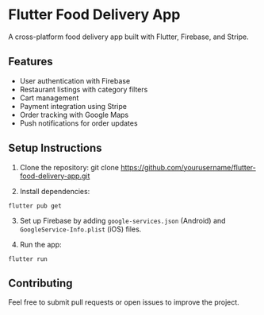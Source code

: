# Flutter Food Delivery App

A cross-platform food delivery app built with Flutter, Firebase, and Stripe.

## Features
- User authentication with Firebase
- Restaurant listings with category filters
- Cart management
- Payment integration using Stripe
- Order tracking with Google Maps
- Push notifications for order updates

## Setup Instructions

1. Clone the repository: git clone https://github.com/yourusername/flutter-food-delivery-app.git

2. Install dependencies:

```flutter pub get```

3. Set up Firebase by adding `google-services.json` (Android) and `GoogleService-Info.plist` (iOS) files.

4. Run the app:

```flutter run```

## Contributing
Feel free to submit pull requests or open issues to improve the project.